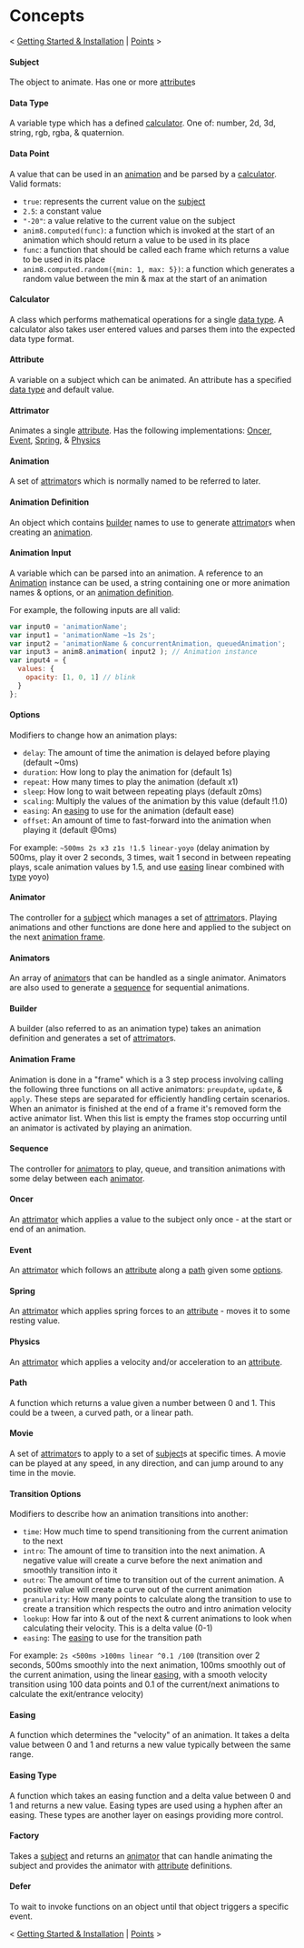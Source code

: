 # Concepts

< [Getting Started & Installation](Getting-Started.md) | [Points](Points.md) >

#### Subject

The object to animate. Has one or more [attribute](#attribute)s

#### Data Type

A variable type which has a defined [calculator](#calculator). One of: number, 2d, 3d, string, rgb, rgba, & quaternion.

#### Data Point

A value that can be used in an [animation](#animation) and be parsed by a [calculator](#calculator). Valid formats:

- `true`: represents the current value on the [subject](#subject)
- `2.5`: a constant value
- `"-20"`: a value relative to the current value on the subject
- `anim8.computed(func)`: a function which is invoked at the start of an animation which should return a value to be used in its place
- `func`: a function that should be called each frame which returns a value to be used in its place
- `anim8.computed.random({min: 1, max: 5})`: a function which generates a random value between the min & max at the start of an animation

#### Calculator

A class which performs mathematical operations for a single [data type](#data-type). A calculator also takes user entered values and parses them into the expected data type format.

#### Attribute

A variable on a subject which can be animated. An attribute has a specified [data type](#data-type) and default value.

#### Attrimator

Animates a single [attribute](#attribute). Has the following implementations: [Oncer](#oncer), [Event](#event), [Spring](#spring), & [Physics](#physics)

#### Animation

A set of [attrimator](#attrimator)s which is normally named to be referred to later.

#### Animation Definition

An object which contains [builder](#builder) names to use to generate [attrimator](#attrimator)s when creating an [animation](#animation).

#### Animation Input

A variable which can be parsed into an animation. A reference to an [Animation](#animation) instance can be used, a string containing one or more animation names & options, or an [animation definition](#animation-definition).

For example, the following inputs are all valid:

```javascript
var input0 = 'animationName';
var input1 = 'animationName ~1s 2s';
var input2 = 'animationName & concurrentAnimation, queuedAnimation';
var input3 = anim8.animation( input2 ); // Animation instance
var input4 = {
  values: {
    opacity: [1, 0, 1] // blink
  }
};
```

#### Options

Modifiers to change how an animation plays:

- `delay`: The amount of time the animation is delayed before playing (default ~0ms)
- `duration`: How long to play the animation for (default 1s)
- `repeat`: How many times to play the animation (default x1)
- `sleep`: How long to wait between repeating plays (default z0ms)
- `scaling`: Multiply the values of the animation by this value (default !1.0)
- `easing`: An [easing](#easing) to use for the animation (default ease)
- `offset`: An amount of time to fast-forward into the animation when playing it (default @0ms)

For example: `~500ms 2s x3 z1s !1.5 linear-yoyo` (delay animation by 500ms, play it over 2 seconds, 3 times, wait 1 second in between repeating plays, scale animation values by 1.5, and use [easing](#easing) linear combined with [type](#easing-type) yoyo)

#### Animator

The controller for a [subject](#subject) which manages a set of [attrimator](#attrimator)s. Playing animations and other functions are done here and applied to the subject on the next [animation frame](#animation-frame).

#### Animators

An array of [animator](#animator)s that can be handled as a single animator. Animators are also used to generate a [sequence](#sequence) for sequential animations.

#### Builder

A builder (also referred to as an animation type) takes an animation definition and generates a set of [attrimator](#attrimator)s.

#### Animation Frame

Animation is done in a "frame" which is a 3 step process involving calling the following three functions on all active animators: `preupdate`, `update`, & `apply`. These steps are separated for efficiently handling certain scenarios. When an animator is finished at the end of a frame it's removed form the active animator list. When this list is empty the frames stop occurring until an animator is activated by playing an animation.

#### Sequence

The controller for [animators](#animators) to play, queue, and transition animations with some delay between each [animator](#animator).

#### Oncer

An [attrimator](#attrimator) which applies a value to the subject only once - at the start or end of an animation.

#### Event

An [attrimator](#attrimator) which follows an [attribute](#attribute) along a [path](#path) given some [options](#options).

#### Spring

An [attrimator](#attrimator) which applies spring forces to an [attribute](#attribute) - moves it to some resting value.

#### Physics

An [attrimator](#attrimator) which applies a velocity and/or acceleration to an [attribute](#attribute).

#### Path

A function which returns a value given a number between 0 and 1. This could be a tween, a curved path, or a linear path.

#### Movie

A set of [attrimator](#attrimator)s to apply to a set of [subject](#subject)s at specific times. A movie can be played at any speed, in any direction, and can jump around to any time in the movie.

#### Transition Options

Modifiers to describe how an animation transitions into another:

- `time`: How much time to spend transitioning from the current animation to the next
- `intro`: The amount of time to transition into the next animation. A negative value will create a curve before the next animation and smoothly transition into it
- `outro`: The amount of time to transition out of the current animation. A positive value will create a curve out of the current animation
- `granularity`: How many points to calculate along the transition to use to create a transition which respects the outro and intro animation velocity
- `lookup`: How far into & out of the next & current animations to look when calculating their velocity. This is a delta value (0-1)
- `easing`: The [easing](#easing) to use for the transition path

For example: `2s <500ms >100ms linear ^0.1 /100` (transition over 2 seconds, 500ms smoothly into the next animation, 100ms smoothly out of the current animation, using the linear [easing](#easing), with a smooth velocity transition using 100 data points and 0.1 of the current/next animations to calculate the exit/entrance velocity)

#### Easing

A function which determines the "velocity" of an animation. It takes a delta value between 0 and 1 and returns a new value typically between the same range.

#### Easing Type

A function which takes an easing function and a delta value between 0 and 1 and returns a new value. Easing types are used using a hyphen after an easing. These types are another layer on easings providing more control.

#### Factory

Takes a [subject](#subject) and returns an [animator](#animator) that can handle animating the subject and provides the animator with [attribute](#attribute) definitions.

#### Defer

To wait to invoke functions on an object until that object triggers a specific event.

< [Getting Started & Installation](Getting-Started.md) | [Points](Points.md) >
